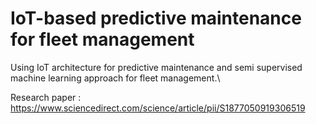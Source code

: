 # IoT-based predictive maintenance for fleet management

Using IoT architecture for predictive maintenance and semi supervised machine learning approach for fleet management.\

Research paper :  https://www.sciencedirect.com/science/article/pii/S1877050919306519

